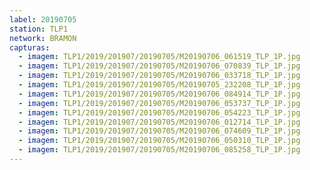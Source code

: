 ```yaml
---
label: 20190705
station: TLP1
network: BRAMON
capturas:
  - imagem: TLP1/2019/201907/20190705/M20190706_061519_TLP_1P.jpg
  - imagem: TLP1/2019/201907/20190705/M20190706_070839_TLP_1P.jpg
  - imagem: TLP1/2019/201907/20190705/M20190706_033718_TLP_1P.jpg
  - imagem: TLP1/2019/201907/20190705/M20190705_232208_TLP_1P.jpg
  - imagem: TLP1/2019/201907/20190705/M20190706_084914_TLP_1P.jpg
  - imagem: TLP1/2019/201907/20190705/M20190706_053737_TLP_1P.jpg
  - imagem: TLP1/2019/201907/20190705/M20190706_054223_TLP_1P.jpg
  - imagem: TLP1/2019/201907/20190705/M20190706_012714_TLP_1P.jpg
  - imagem: TLP1/2019/201907/20190705/M20190706_074609_TLP_1P.jpg
  - imagem: TLP1/2019/201907/20190705/M20190706_050310_TLP_1P.jpg
  - imagem: TLP1/2019/201907/20190705/M20190706_085258_TLP_1P.jpg
---
```

